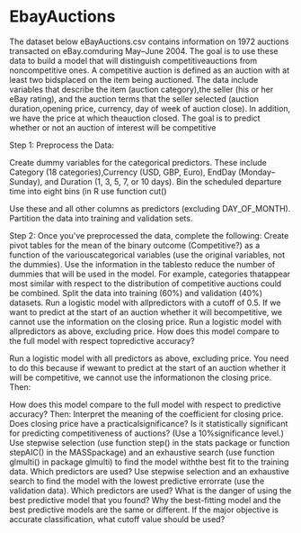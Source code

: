 # EbayAuctions

The dataset below eBayAuctions.csv contains information on 1972 auctions transacted on eBay.comduring May–June 2004. The goal is to use these data to build a model that will distinguish competitiveauctions from noncompetitive ones. A competitive auction is defined as an auction with at least two bidsplaced on the item being auctioned. The data include variables that describe the item (auction category),the seller (his or her eBay rating), and the auction terms that the seller selected (auction duration,opening price, currency, day of week of auction close). In addition, we have the price at which theauction closed. The goal is to predict whether or not an auction of interest will be competitive

Step 1:
Preprocess the Data:

Create dummy variables for the categorical predictors. These include Category (18 categories),Currency (USD, GBP, Euro), EndDay (Monday–Sunday), and Duration (1, 3, 5, 7, or 10 days).
Bin the scheduled departure time into eight bins (in R use function cut()

Use these and all other columns as predictors (excluding DAY_OF_MONTH).
Partition the data into training and validation sets.

Step 2:
Once you've preprocessed the data, complete the following:
Create pivot tables for the mean of the binary outcome (Competitive?) as a function of the variouscategorical variables (use the original variables, not the dummies). Use the information in the tablesto reduce the number of dummies that will be used in the model. For example, categories thatappear most similar with respect to the distribution of competitive auctions could be combined.
Split the data into training (60%) and validation (40%) datasets. Run a logistic model with allpredictors with a cutoff of 0.5. If we want to predict at the start of an auction whether it will becompetitive, we cannot use the information on the closing price. Run a logistic model with allpredictors as above, excluding price. How does this model compare to the full model with respect topredictive accuracy?

Run a logistic model with all predictors as above, excluding price. You need to do this because if wewant to predict at the start of an auction whether it will be competitive, we cannot use the informationon the closing price. Then:

How does this model compare to the full model with respect to predictive accuracy? Then:
Interpret the meaning of the coefficient for closing price. Does closing price have a practicalsignificance? Is it statistically significant for predicting competitiveness of auctions? (Use a 10%significance level.)
Use stepwise selection (use function step() in the stats package or function stepAIC() in the MASSpackage) and an exhaustive search (use function glmulti() in package glmulti) to find the model withthe best fit to the training data. Which predictors are used?
Use stepwise selection and an exhaustive search to find the model with the lowest predictive errorrate (use the validation data). Which predictors are used?
What is the danger of using the best predictive model that you found?
Why the best-fitting model and the best predictive models are the same or different.
If the major objective is accurate classification, what cutoff value should be used?
